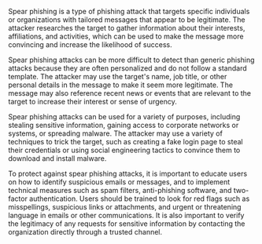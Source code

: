 Spear phishing is a type of phishing attack that targets specific individuals or organizations with tailored messages that appear to be legitimate. The attacker researches the target to gather information about their interests, affiliations, and activities, which can be used to make the message more convincing and increase the likelihood of success.

Spear phishing attacks can be more difficult to detect than generic phishing attacks because they are often personalized and do not follow a standard template. The attacker may use the target's name, job title, or other personal details in the message to make it seem more legitimate. The message may also reference recent news or events that are relevant to the target to increase their interest or sense of urgency.

Spear phishing attacks can be used for a variety of purposes, including stealing sensitive information, gaining access to corporate networks or systems, or spreading malware. The attacker may use a variety of techniques to trick the target, such as creating a fake login page to steal their credentials or using social engineering tactics to convince them to download and install malware.

To protect against spear phishing attacks, it is important to educate users on how to identify suspicious emails or messages, and to implement technical measures such as spam filters, anti-phishing software, and two-factor authentication. Users should be trained to look for red flags such as misspellings, suspicious links or attachments, and urgent or threatening language in emails or other communications. It is also important to verify the legitimacy of any requests for sensitive information by contacting the organization directly through a trusted channel.